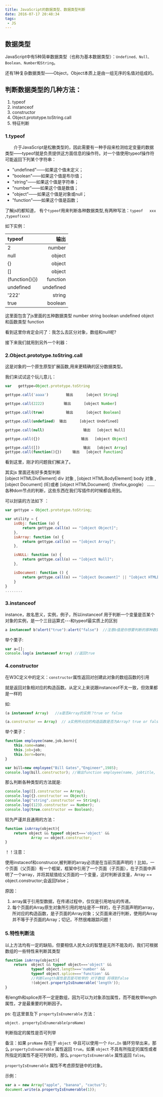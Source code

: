 ```yaml
---
title: JavaScript的数据类型、数据类型判断
date: 2016-07-17 20:48:34
tags:
 - JS
---
```

## 数据类型

JavaScript中有5种简单数据类型（也称为基本数据类型）：`Undefined、Null、Boolean、Number和String`。

还有1种复杂数据类型——Object，Object本质上是由一组无序的名值对组成的。
 

 
## 判断数据类型的几种方法：
1. typeof
2. instanceof
3. constructor
4. Object.prototype.toString.call
5. 特征判断

### 1.typeof
　　介于JavaScript是松散类型的，因此需要有一种手段来检测给定变量的数据类型——typeof就是负责提供这方面信息的操作符。对一个值使用typeof操作符可能返回下列某个字符串：

- "undefined"——如果这个值未定义；
- "boolean"——如果这个值是布尔值；
- "string"——如果这个值是字符串；
- "number"——如果这个值是数值；
- "object"——如果这个值是对象或null；
- "function"——如果这个值是函数；

了解js的都知道， 有个`typeof`用来判断各种数据类型,有两种写法：`typeof   xxx`   ,`typeof(xxx)`

如下实例：

| typeof    |    输出  | 
| :-------- | --------:| 
|     2     |    number|
|   null    | object   |
| {}        |    object|
|  []       | object   |
|(function(){}) |  function|
|undefined  | undefined|
|'222'      |  string  |
|  true     |  boolean |

这里面包含了js里面的五种数据类型  number   string    boolean   undefined     object和函数类型 function

看到这里你肯定会问了：我怎么去区分对象，数组和null呢?

接下来我们就用到另外一个利器： 
### 2.Object.prototype.toString.call

这是对象的一个原生原型扩展函数,用来更精确的区分数据类型。

我们来试试这个玩儿意儿：

``` javascript
var   gettype=Object.prototype.toString

gettype.call('aaaa')        输出      [object String]

gettype.call(2222)         输出      [object Number]

gettype.call(true)          输出      [object Boolean]

gettype.call(undefined)  输出      [object Undefined]

gettype.call(null)                  输出   [object Null]

gettype.call({})                   输出   [object Object]

gettype.call([])                    输出   [object Array]
gettype.call(function(){})     输出   [object Function]
```

看到这里，刚才的问题我们解决了。

其实js 里面还有好多类型判断    
	  [object HTMLDivElement]     div 对象  , 
	     [object HTMLBodyElement]  body 对象    ,
	     [object Document] \(IE)或者  [object HTMLDocument]（firefox,google） ......各种dom节点的判断，这些东西在我们写插件的时候都会用到。
	     
可以封装的方法如下  ：

``` javascript
var gettype = Object.prototype.toString;

var utility = {
    isObj: function (o) {
        return gettype.call(o) == "[object Object]";
    },
    isArray: function (o) {
        return gettype.call(o) == "[object Array]";
    },

    isNULL: function (o) {
        return gettype.call(o) == "[object Null]";
    },

    isDocument: function () {
        return gettype.call(o) == "[object Document]" || "[object HTMLDocument]";
    }
}
........
```

### 3.instanceof

instance，故名思义，实例，例子，所以instanceof 用于判断一个变量是否某个对象的实例，是一个三目运算式---和typeof最实质上的区别
``` javascript
a instanceof b?alert("true"):alert("false")  //注意b值是你想要判断的那种数据类型，不是一个字符串，比如Array
```
举个栗子:

``` javascript
var a=[];
console.log(a instanceof Array) //返回true
```

### 4.constructor

在W3C定义中的定义：`constructor`属性返回对创建此对象的数组函数的引用

就是返回对象相对应的构造函数。从定义上来说跟instanceof不太一致，但效果都是一样的

如: 

``` javascript
(a instanceof Array)   //a是否Array的实例？true or false

(a.constructor == Array)  // a实例所对应的构造函数是否为Array? true or false
```
举个栗子：

``` javascript
function employee(name,job,born){
    this.name=name;
    this.job=job;
    this.born=born;
}

var bill=new employee("Bill Gates","Engineer",1985);
console.log(bill.constructor); //输出function employee(name, jobtitle, born){this.name = name; this.jobtitle = job; this.born = born;}
```

那么判断各种类型的方法就是:

``` javascript
console.log([].constructor == Array);
console.log({}.constructor == Object);
console.log("string".constructor == String);
console.log((123).constructor == Number);
console.log(true.constructor == Boolean);
```

较为严谨并且通用的方法：

``` javascript
function isArray(object){
    return object && typeof object==='object' &&
            Array == object.constructor;
}
```

！！注意：

使用instaceof和construcor,被判断的array必须是在当前页面声明的！比如，一个页面（父页面）有一个框架，框架中引用了一个页面（子页面），在子页面中声明了一个array，并将其赋值给父页面的一个变量，这时判断该变量，Array == object.constructor;会返回false；

原因：

1. array属于引用型数据，在传递过程中，仅仅是引用地址的传递。
2. 每个页面的Array原生对象所引用的地址是不一样的，在子页面声明的array，所对应的构造函数，是子页面的Array对象；父页面来进行判断，使用的Array并不等于子页面的Array；切记，不然很难跟踪问题！

### 5.特性判断法

以上方法均有一定的缺陷，但要相信人民大众的智慧是无所不能及的，我们可根据数组的一些特性来判断其类型

``` javascript
function isArray(object){
    return  object && typeof object==='object' &&   
            typeof object.length==='number' && 
            typeof object.splice==='function' &&   
            //判断length属性是否是可枚举的 对于数组 将得到false 
            !(object.propertyIsEnumerable('length'));
}
```




有length和splice并不一定是数组，因为可以为对象添加属性，而不能枚举length属性，才是最重要的判断因子。

ps: 在这里普及下 `propertyIsEnumerable` 方法：


`object. propertyIsEnumerable(proName)`



判断指定的属性是否可列举

备注：如果 `proName` 存在于 `object `中且可以使用一个 `For…In` 循环穷举出来，那么 `propertyIsEnumerable` 属性返回 `true`。如果 `object` 不具有所指定的属性或者所指定的属性不是可列举的，那么 `propertyIsEnumerable` 属性返回 `false`。

`propertyIsEnumerable` 属性不考虑原型链中的对象。

示例：

``` javascript
var a = new Array("apple", "banana", "cactus");
document.write(a.propertyIsEnumerable(1));
```